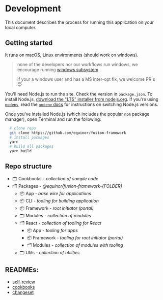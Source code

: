 # Development

This document describes the process for running this application on your local computer.

## Getting started

It runs on macOS, Linux environments (should work on windows).

> none of the developers nor our workflows run windows, we encourage running [windows subsystem](https://learn.microsoft.com/en-us/windows/wsl/about).
>
> if your a windows user and has a MS inter-opt fix, we welcome PR`s 😇 

You'll need Node.js to run the site. Check the version in `package.json`. To install Node.js, [download the "LTS" installer from nodejs.org](https://nodejs.org). If you're using [`nodenv`](https://github.com/nodenv/nodenv), read the [`nodenv` docs](https://github.com/nodenv/nodenv#readme) for instructions on switching Node.js versions.

Once you've installed Node.js (which includes the popular `npm` package manager), open Terminal and run the following:

```sh
  # clone repo
  git clone https://github.com/equinor/fusion-framework
  # install packages
  yarn
  # build all packages
  yarn build
```

## Repo structure

- 🗂️ Cookbooks - _collection of sample code_
- 🗂️ Packages - _@equinor/fusion-framework-{FOLDER}_
  - 📦 App - _base wire for applications_
  - 📦 CLI - _tooling for building application_
  - 📦 Framework - _root initiator (portal)_
  - 🗂️ Modules - _collection of modules_
  - 🗂️ React - _collection of tooling for React_
    - 📦 App - _tooling for apps_
    - 📦 Framework - _tooling for root initiator (portal)_
    - 🗂️ Modules - _collection of modules with tooling_
  - 🗂️ Utils - _collection of utilities_

## READMEs:
- [self-review](./self-review.md)
- [cookbooks](./cookbooks.md)
- [changeset](./changeset.md)